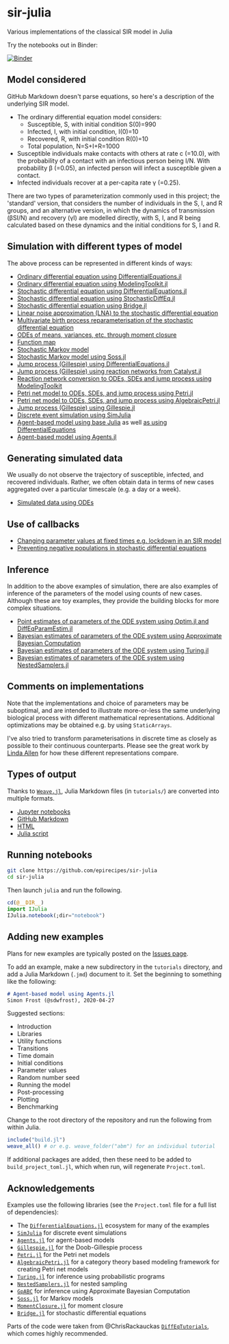 # sir-julia
Various implementations of the classical SIR model in Julia

Try the notebooks out in Binder:

[![Binder](https://mybinder.org/badge_logo.svg)](https://mybinder.org/v2/gh/epirecipes/sir-julia/master?filepath=notebook)

## Model considered

GitHub Markdown doesn't parse equations, so here's a description of the underlying SIR model.

- The ordinary differential equation model considers:
  - Susceptible, S, with initial condition S(0)=990
  - Infected, I, with initial condition, I(0)=10
  - Recovered, R, with initial condition R(0)=10
  - Total population, N=S+I+R=1000
- Susceptible individuals make contacts with others at rate c (=10.0), with the probability of a contact with an infectious person being I/N.  With probability β (=0.05), an infected person will infect a susceptible given a contact.
- Infected individuals recover at a per-capita rate γ (=0.25).

There are two types of parameterization commonly used in this project; the 'standard' version, that considers the number of individuals in the S, I, and R groups, and an alternative version, in which the dynamics of transmission (βSI/N) and recovery (γI) are modelled directly, with S, I, and R being calculated based on these dynamics and the initial conditions for S, I and R.

## Simulation with different types of model

The above process can be represented in different kinds of ways:

- [Ordinary differential equation using DifferentialEquations.jl](https://github.com/epirecipes/sir-julia/blob/master/markdown/ode/ode.md)
- [Ordinary differential equation using ModelingToolkit.jl](https://github.com/epirecipes/sir-julia/blob/master/markdown/ode_mtk/ode_mtk.md)
- [Stochastic differential equation using DifferentialEquations.jl](https://github.com/epirecipes/sir-julia/blob/master/markdown/sde/sde.md)
- [Stochastic differential equation using StochasticDiffEq.jl](https://github.com/epirecipes/sir-julia/blob/master/markdown/sde_stochasticdiffeq/sde_stochasticdiffeq.md)
- [Stochastic differential equation using Bridge.jl](https://github.com/epirecipes/sir-julia/blob/master/markdown/sde_bridge/sde_bridge.md)
- [Linear noise approximation (LNA) to the stochastic differential equation](https://github.com/epirecipes/sir-julia/blob/master/markdown/lna/lna.md)
- [Multivariate birth process reparameterisation of the stochastic differential equation](https://github.com/epirecipes/sir-julia/blob/master/markdown/mbp/mbp.md)
- [ODEs of means, variances, etc. through moment closure](https://github.com/epirecipes/sir-julia/blob/master/markdown/momentclosure/momentclosure.md)
- [Function map](https://github.com/epirecipes/sir-julia/blob/master/markdown/function_map/function_map.md)
- [Stochastic Markov model](https://github.com/epirecipes/sir-julia/blob/master/markdown/markov/markov.md)
- [Stochastic Markov model using Soss.jl](https://github.com/epirecipes/sir-julia/blob/master/markdown/markov_soss/markov_soss.md)
- [Jump process (Gillespie) using DifferentialEquations.jl](https://github.com/epirecipes/sir-julia/blob/master/markdown/jump_process/jump_process.md)
- [Jump process (Gillespie) using reaction networks from Catalyst.jl](https://github.com/epirecipes/sir-julia/blob/master/markdown/jump_process_catalyst/jump_process_catalyst.md)
- [Reaction network conversion to ODEs, SDEs and jump process using ModelingToolkit](https://github.com/epirecipes/sir-julia/blob/master/markdown/rn_mtk/rn_mtk.md)
- [Petri net model to ODEs, SDEs, and jump process using Petri.jl](https://github.com/epirecipes/sir-julia/blob/master/markdown/pn_petri/pn_petri.md)
- [Petri net model to ODEs, SDEs, and jump process using AlgebraicPetri.jl](https://github.com/epirecipes/sir-julia/blob/master/markdown/pn_algebraicpetri/pn_algebraicpetri.md)
- [Jump process (Gillespie) using Gillespie.jl](https://github.com/epirecipes/sir-julia/blob/master/markdown/jump_process_gillespie/jump_process_gillespie.md)
- [Discrete event simulation using SimJulia](https://github.com/epirecipes/sir-julia/blob/master/markdown/des/des.md)
- [Agent-based model using base Julia](https://github.com/epirecipes/sir-julia/blob/master/markdown/abm_vector/abm_vector.md) as well [as using DifferentialEquations](https://github.com/epirecipes/sir-julia/blob/master/markdown/abm_vector_diffeq/abm_vector_diffeq.md)
- [Agent-based model using Agents.jl](https://github.com/epirecipes/sir-julia/blob/master/markdown/abm/abm.md)

## Generating simulated data

We usually do not observe the trajectory of susceptible, infected, and recovered individuals. Rather, we often obtain data in terms of new cases aggregated over a particular timescale (e.g. a day or a week).

- [Simulated data using ODEs](https://github.com/epirecipes/sir-julia/blob/master/markdown/ode_simdata/ode_simdata.md)

## Use of callbacks

- [Changing parameter values at fixed times e.g. lockdown in an SIR model](https://github.com/epirecipes/sir-julia/blob/master/markdown/ode_lockdown/ode_lockdown.md)
- [Preventing negative populations in stochastic differential equations](https://github.com/epirecipes/sir-julia/blob/master/markdown/sde_stochasticdiffeq/sde_stochasticdiffeq.md)

## Inference

In addition to the above examples of simulation, there are also examples of inference of the parameters of the model using counts of new cases. Although these are toy examples, they provide the building blocks for more complex situations.

- [Point estimates of parameters of the ODE system using Optim.jl and DiffEqParamEstim.jl](https://github.com/epirecipes/sir-julia/blob/master/markdown/ode_optim/ode_optim.md)
- [Bayesian estimates of parameters of the ODE system using Approximate Bayesian Computation](https://github.com/epirecipes/sir-julia/blob/master/markdown/ode_abc/ode_abc.md)
- [Bayesian estimates of parameters of the ODE system using Turing.jl](https://github.com/epirecipes/sir-julia/blob/master/markdown/ode_turing/ode_turing.md)
- [Bayesian estimates of parameters of the ODE system using NestedSamplers.jl](https://github.com/epirecipes/sir-julia/blob/master/markdown/ode_nestedsampling/ode_nestedsampling.md)


## Comments on implementations

Note that the implementations and choice of parameters may be suboptimal, and are intended to illustrate more-or-less the same underlying biological process with different mathematical representations. Additional optimizations may be obtained e.g. by using `StaticArrays`.

I've also tried to transform parameterisations in discrete time as closely as possible to their continuous counterparts. Please see the great work by [Linda Allen](http://www.math.ttu.edu/~lallen/) for how these different representations compare.

## Types of output

Thanks to [`Weave.jl`](https://github.com/JunoLab/Weave.jl), Julia Markdown files (in `tutorials/`) are converted into multiple formats.

- [Jupyter notebooks](https://github.com/epirecipes/sir-julia/tree/master/notebook)
- [GitHub Markdown](https://github.com/epirecipes/sir-julia/tree/master/markdown)
- [HTML](https://github.com/epirecipes/sir-julia/tree/master/html)
- [Julia script](https://github.com/epirecipes/sir-julia/tree/master/script)

## Running notebooks

```sh
git clone https://github.com/epirecipes/sir-julia
cd sir-julia
```

Then launch `julia` and run the following.

```julia
cd(@__DIR__)
import IJulia
IJulia.notebook(;dir="notebook")
```

## Adding new examples

Plans for new examples are typically posted on the [Issues page](https://github.com/epirecipes/sir-julia/issues).

To add an example, make a new subdirectory in the `tutorials` directory, and add a Julia Markdown (`.jmd`) document to it. Set the beginning to something like the following:

```md
# Agent-based model using Agents.jl
Simon Frost (@sdwfrost), 2020-04-27
```

Suggested sections:

- Introduction
- Libraries
- Utility functions
- Transitions
- Time domain
- Initial conditions
- Parameter values
- Random number seed
- Running the model
- Post-processing
- Plotting
- Benchmarking


Change to the root directory of the repository and run the following from within Julia.

```julia
include("build.jl")
weave_all() # or e.g. weave_folder("abm") for an individual tutorial
```

If additional packages are added, then these need to be added to `build_project_toml.jl`, which when run, will regenerate `Project.toml`.

## Acknowledgements

Examples use the following libraries (see the `Project.toml` file for a full list of dependencies):

- The [`DifferentialEquations.jl`](https://github.com/SciML/DifferentialEquations.jl) ecosystem for many of the examples
- [`SimJulia`](https://github.com/BenLauwens/SimJulia.jl) for discrete event simulations
- [`Agents.jl`](https://github.com/JuliaDynamics/Agents.jl) for agent-based models
- [`Gillespie.jl`](https://github.com/sdwfrost/Gillespie.jl) for the Doob-Gillespie process
- [`Petri.jl`](https://github.com/mehalter/Petri.jl) for the Petri net models
- [`AlgebraicPetri.jl`](https://github.com/AlgebraicJulia/AlgebraicPetri.jl) for a category theory based modeling framework for creating Petri net models
- [`Turing.jl`](https://turing.ml) for inference using probabilistic programs
- [`NestedSamplers.jl`](https://github.com/TuringLang/NestedSamplers.jl) for nested sampling
- [`GpABC`](https://github.com/tanhevg/GpABC.jl) for inference using Approximate Bayesian Computation
- [`Soss.jl`](https://github.com/cscherrer/Soss.jl) for Markov models
- [`MomentClosure.jl`](https://github.com/augustinas1/MomentClosure.jl/) for moment closure
- [`Bridge.jl`](https://github.com/mschauer/Bridge.jl) for stochastic differential equations

Parts of the code were taken from @ChrisRackauckas [`DiffEqTutorials`](https://github.com/SciML/DiffEqTutorials.jl), which comes highly recommended.
